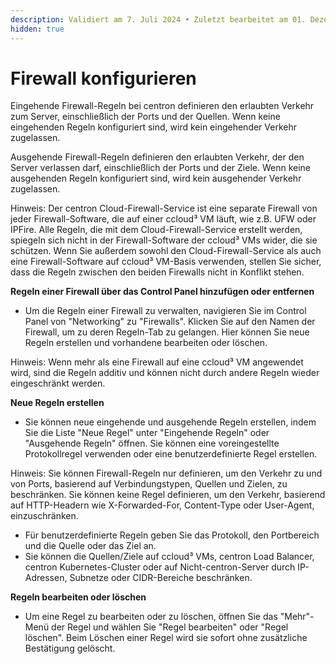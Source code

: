 ```yaml
---
description: Validiert am 7. Juli 2024 • Zuletzt bearbeitet am 01. Dezember 2024
hidden: true
---
```


# Firewall konfigurieren

Eingehende Firewall-Regeln bei centron definieren den erlaubten Verkehr zum Server, einschließlich der Ports und der Quellen. Wenn keine eingehenden Regeln konfiguriert sind, wird kein eingehender Verkehr zugelassen.

Ausgehende Firewall-Regeln definieren den erlaubten Verkehr, der den Server verlassen darf, einschließlich der Ports und der Ziele. Wenn keine ausgehenden Regeln konfiguriert sind, wird kein ausgehender Verkehr zugelassen.

Hinweis: Der centron Cloud-Firewall-Service ist eine separate Firewall von jeder Firewall-Software, die auf einer ccloud³ VM läuft, wie z.B. UFW oder IPFire. Alle Regeln, die mit dem Cloud-Firewall-Service erstellt werden, spiegeln sich nicht in der Firewall-Software der ccloud³ VMs wider, die sie schützen. Wenn Sie außerdem sowohl den Cloud-Firewall-Service als auch eine Firewall-Software auf ccloud³ VM-Basis verwenden, stellen Sie sicher, dass die Regeln zwischen den beiden Firewalls nicht in Konflikt stehen.



**Regeln einer Firewall über das Control Panel hinzufügen oder entfernen**

* Um die Regeln einer Firewall zu verwalten, navigieren Sie im Control Panel von "Networking" zu "Firewalls". Klicken Sie auf den Namen der Firewall, um zu deren Regeln-Tab zu gelangen. Hier können Sie neue Regeln erstellen und vorhandene bearbeiten oder löschen.

Hinweis: Wenn mehr als eine Firewall auf eine ccloud³ VM angewendet wird, sind die Regeln additiv und können nicht durch andere Regeln wieder eingeschränkt werden.

**Neue Regeln erstellen**

* Sie können neue eingehende und ausgehende Regeln erstellen, indem Sie die Liste "Neue Regel" unter "Eingehende Regeln" oder "Ausgehende Regeln" öffnen. Sie können eine voreingestellte Protokollregel verwenden oder eine benutzerdefinierte Regel erstellen.

Hinweis: Sie können Firewall-Regeln nur definieren, um den Verkehr zu und von Ports, basierend auf Verbindungstypen, Quellen und Zielen, zu beschränken. Sie können keine Regel definieren, um den Verkehr, basierend auf HTTP-Headern wie X-Forwarded-For, Content-Type oder User-Agent, einzuschränken.

* Für benutzerdefinierte Regeln geben Sie das Protokoll, den Portbereich und die Quelle oder das Ziel an.
* Sie können die Quellen/Ziele auf ccloud³ VMs, centron Load Balancer, centron Kubernetes-Cluster oder auf Nicht-centron-Server durch IP-Adressen, Subnetze oder CIDR-Bereiche beschränken.

**Regeln bearbeiten oder löschen**

* Um eine Regel zu bearbeiten oder zu löschen, öffnen Sie das "Mehr"-Menü der Regel und wählen Sie "Regel bearbeiten" oder "Regel löschen". Beim Löschen einer Regel wird sie sofort ohne zusätzliche Bestätigung gelöscht.
